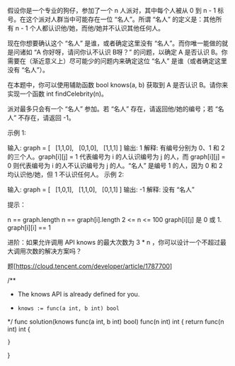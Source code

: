 假设你是一个专业的狗仔，参加了一个 n 人派对，其中每个人被从 0 到 n - 1 标号。在这个派对人群当中可能存在一位 “名人”。所谓 “名人” 的定义是：其他所有 n - 1 个人都认识他/她，而他/她并不认识其他任何人。

现在你想要确认这个 “名人” 是谁，或者确定这里没有 “名人”。而你唯一能做的就是问诸如 “A 你好呀，请问你认不认识 B呀？” 的问题，以确定 A 是否认识 B。你需要在（渐近意义上）尽可能少的问题内来确定这位 “名人” 是谁（或者确定这里没有 “名人”）。

在本题中，你可以使用辅助函数 bool knows(a, b) 获取到 A 是否认识 B。请你来实现一个函数 int findCelebrity(n)。

派对最多只会有一个 “名人” 参加。若 “名人” 存在，请返回他/她的编号；若 “名人” 不存在，请返回 -1。


示例 1:



输入: graph = [
  [1,1,0],
  [0,1,0],
  [1,1,1]
]
输出: 1
解释: 有编号分别为 0、1 和 2 的三个人。graph[i][j] = 1 代表编号为 i 的人认识编号为 j 的人，而 graph[i][j] = 0 则代表编号为 i 的人不认识编号为 j 的人。“名人” 是编号 1 的人，因为 0 和 2 均认识他/她，但 1 不认识任何人。
示例 2:



输入: graph = [
  [1,0,1],
  [1,1,0],
  [0,1,1]
]
输出: -1
解释: 没有 “名人”
 

提示：

n == graph.length
n == graph[i].length
2 <= n <= 100
graph[i][j] 是 0 或 1.
graph[i][i] == 1
 

进阶：如果允许调用 API knows 的最大次数为 3 * n ，你可以设计一个不超过最大调用次数的解决方案吗？

题[https://cloud.tencent.com/developer/article/1787700]


/**
 * The knows API is already defined for you.
 *     knows := func(a int, b int) bool
 */
func solution(knows func(a int, b int) bool) func(n int) int {
    return func(n int) int {
        
    }
}

